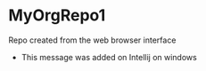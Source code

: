 # MyOrgRepo1
Repo created from the web browser interface

* This message was added on Intellij on windows